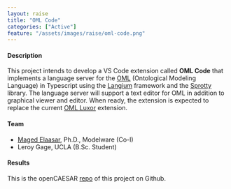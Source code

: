 ```yaml
---
layout: raise
title: "OML Code"
categories: ["Active"]
feature: "/assets/images/raise/oml-code.png"
---
```


#### Description

This project intends to develop a VS Code extension called <b>OML Code</b> that implements a language server for the [OML](https://www.opencaesar.io/oml/) (Ontological Modeling Language) in Typescript using the [Langium](https://langium.org/) framework and the [Sprotty](https://sprotty.org/) library. The language server will support a text editor for OML in addition to graphical viewer and editor. When ready, the extension is expected to replace the current [OML Luxor](https://github.com/opencaesar/oml-luxor) extension.

#### Team

- [Maged Elaasar](/maged-elaasar.html), Ph.D., Modelware (Co-I)
- Leroy Gage, UCLA (B.Sc. Student)

#### Results

This is the openCAESAR [repo](https://github.com/opencaesar/oml-code) of this project on Github.
